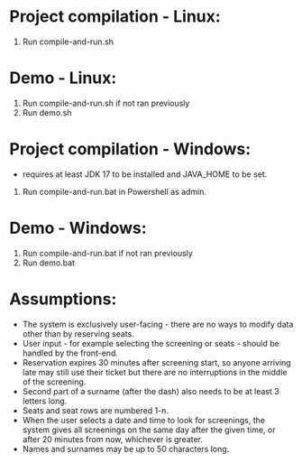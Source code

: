 # Project compilation - Linux:
1. Run compile-and-run.sh
 
# Demo - Linux:
1. Run compile-and-run.sh if not ran previously
2. Run demo.sh

# Project compilation - Windows:
- requires at least JDK 17 to be installed and JAVA_HOME to be set.
1. Run compile-and-run.bat in Powershell as admin.
 
# Demo - Windows:
1. Run compile-and-run.bat if not ran previously
2. Run demo.bat


# Assumptions:
- The system is exclusively user-facing - there are no ways to modify data other than by reserving seats. 
- User input - for example selecting the screening or seats - should be handled by the front-end.   
- Reservation expires 30 minutes after screening start, so anyone arriving late may still use their ticket but there are no interruptions in the middle of the screening.
- Second part of a surname (after the dash) also needs to be at least 3 letters long.
- Seats and seat rows are numbered 1-n.
- When the user selects a date and time to look for screenings, the system gives all screenings on the same day after the given time, or after 20 minutes from now, whichever is greater.  
- Names and surnames may be up to 50 characters long.